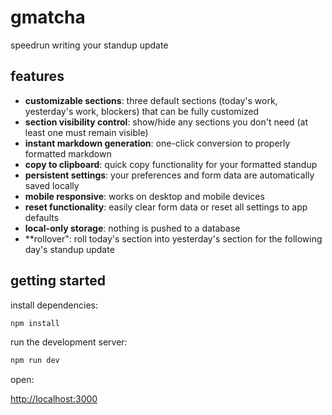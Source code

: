 # gmatcha

speedrun writing your standup update 

## features

- **customizable sections**: three default sections (today's work, yesterday's work, blockers) that can be fully customized
- **section visibility control**: show/hide any sections you don't need (at least one must remain visible)
- **instant markdown generation**: one-click conversion to properly formatted markdown
- **copy to clipboard**: quick copy functionality for your formatted standup
- **persistent settings**: your preferences and form data are automatically saved locally
- **mobile responsive**: works on desktop and mobile devices
- **reset functionality**: easily clear form data or reset all settings to app defaults
- **local-only storage**: nothing is pushed to a database
- **rollover": roll today's section into yesterday's section for the following day's standup update

## getting started

install dependencies:
```bash
npm install
```

run the development server:

```bash
npm run dev
```

open: 

[http://localhost:3000](http://localhost:3000)
